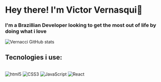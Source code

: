 # Hey there! I'm Victor Vernasqui👋
### I'm a Brazillian Developer looking to get the most out of life by doing what i love


![Vernacci GitHub stats](https://github-readme-stats.vercel.app/api?username=Vernacci&show_icons=true&theme=blueberry)

## Tecnologies i use:

<div style="display: inline_block"><br/> 
<img  allign="center" alt="html5" src="https://img.shields.io/badge/HTML5-E34F26?style=for-the-badge&logo=html5&logoColor=white"/>
<img  allign="center" alt="CSS3" src="https://img.shields.io/badge/CSS3-1572B6?style=for-the-badge&logo=css3&logoColor=white"/>
<img  allign="center" alt="JavaScript" src="https://img.shields.io/badge/JavaScript-F7DF1E?style=for-the-badge&logo=javascript&logoColor=black"/>
<img  allign="center" alt="React" src="https://img.shields.io/badge/React-20232A?style=for-the-badge&logo=react&logoColor=61DAFB"/>
</div>
